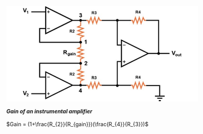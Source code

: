 ![Instrumental Amplifier](./Images/Instrumental%20Amplifier.jpg)

***Gain of an instrumental amplifier***
\
\
$Gain = (1+\frac{R_{2}}{R_{gain}})(\frac{R_{4}}{R_{3}})$
